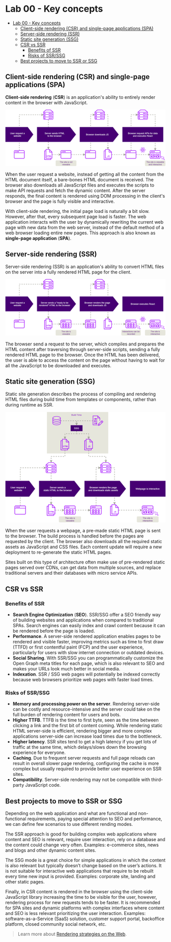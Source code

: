 # Lab 00 - Key concepts

- [Lab 00 - Key concepts](#lab-00---key-concepts)
  - [Client-side rendering (CSR) and single-page applications (SPA)](#client-side-rendering-csr-and-single-page-applications-spa)
  - [Server-side rendering (SSR)](#server-side-rendering-ssr)
  - [Static site generation (SSG)](#static-site-generation-ssg)
  - [CSR vs SSR](#csr-vs-ssr)
    - [Benefits of SSR](#benefits-of-ssr)
    - [Risks of SSR/SSG](#risks-of-ssrssg)
  - [Best projects to move to SSR or SSG](#best-projects-to-move-to-ssr-or-ssg)

## Client-side rendering (CSR) and single-page applications (SPA)

**Client-side rendering** (**CSR**) is an application's ability to entirely render content in the browser with JavaScript.

![Client-side generation process](../../resources/images/csr.png)

When the user request a website, instead of getting all the content from the HTML document itself, a bare-bones HTML document is received. The browser also downloads all JavaScript files and executes the scripts to make API requests and fetch the dynamic content. After the server responds, the final content is rendered using DOM processing in the client's browser and the page is fully visible and interactive.

With client-side rendering, the initial page load is naturally a bit slow. However, after that, every subsequent page load is faster. The web application interacts with the user by dynamically rewriting the current web page with new data from the web server, instead of the default method of a web browser loading entire new pages. This approach is also known as **single-page application** (**SPA**).

## Server-side rendering (SSR)

Server-side rendering (SSR) is an application's ability to convert HTML files on the server into a fully rendered HTML page for the client.

![Server-side rengering process - Instead of functions that manipulate the DOM in the web browser as in SPAs, the rendering process is delegated to an earlier stage on the server.](../../resources/images/ssr.png)

The browser send a request to the server, which compiles and prepares the HTML content after traversing through server-side scripts, sending a fully rendered HTML page to the browser. Once the HTML has been delivered, the user is able to access the content on the page without having to wait for all the JavaScript to be downloaded and executes.

## Static site generation (SSG)

Static site generation describes the process of compiling and rendering HTML files during build time from templates or components, rather than during runtime as SSR.

![Static site generation process](../../resources/images/ssg.png)

When the user requests a webpage, a pre-made static HTML page is sent to the browser. The build process is handled before the pages are requested by the client. The browser also downloads all the required static assets as JavaScript and CSS files. Each content update will require a new deployment to re-generate the static HTML pages.

Sites built on this type of architecture often make use of pre-rendered static pages served over CDNs, can get data from multiple sources, and replace traditional servers and their databases with micro service APIs.

## CSR vs SSR

### Benefits of SSR

- **Search Engine Optimization** (**SEO**). SSR/SSG offer a SEO friendly way of building websites and applications when compared to traditional SPAs. Search engines can easily index and crawl content because it can be rendered before the page is loaded.
- **Performance**. A server-side rendered application enables pages to be rendered and visible faster, improving metrics such as time to first draw (TTFD) or first contentful paint (FCP) and the user experience, particularly for users with slow internet connection or outdated devices.
- **Social Sharing**. With SSR/SSG you can programmatically customize the Open Graph meta titles for each page, which is also relevant to SEO and makes your URLs look much better in social media.
- **Indexation**. SSR / SSG web pages will potentially be indexed correctly because web browsers prioritize web pages with faster load times.

### Risks of SSR/SSG

- **Memory and processing power on the server**. Rendering server-side can be costly and resource-intensive and the server could take on the full burden of rendering content for users and bots.
- **Higher TTFB**. TTFB is the time to first byte, seen as the time between clicking a link and the first bit of content coming. While rendering static HTML server-side is efficient, rendering bigger and more complex applications server-side can increase load times due to the bottleneck.
- **Higher latency**. SSR sites tend to get a high latency if you get lots of traffic at the same time, which delays/slows down the browsing experience for everyone.
- **Caching**. Due to frequent server requests and full page reloads can result in overall slower page rendering, configuring the cache is more complex but usually required to provide better user experience on SSR sites.
- **Compatibility**. Server-side rendering may not be compatible with third-party JavaScript code.

## Best projects to move to SSR or SSG

Depending on the web application and what are functional and non-functional requirements, paying special attention to SEO and performance, we can define few scenarios to use different rending modes.

The SSR approach is good for building complex web applications where content and SEO is relevant, require user interaction, rely on a database and the content could change very often. Examples: e-commerce sites, news and blogs and other dynamic content sites.

The SSG mode is a great choice for simple applications in which the content is also relevant but typically doesn’t change based on the user’s actions. It is not suitable for interactive web applications that require to be rebuilt every time new input is provided. Examples: corporate site, landing and other static pages.

Finally, in CSR content is rendered in the browser using the client-side JavaScript library increasing the time to be visible for the user, however, rendering process for new requests tends to be faster. It is recommended for SPA sites and dynamic platforms with complex interfaces where content and SEO is less relevant prioritizing the user interaction. Examples: software-as-a-Service (SaaS) solution, customer support portal, backoffice platform, closed community social network, etc.

> Learn more about [Rendering strategies on the Web](https://developers.google.com/web/updates/2019/02/rendering-on-the-web).

